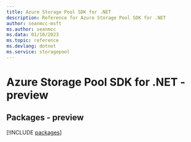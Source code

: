 ```yaml
---
title: Azure Storage Pool SDK for .NET
description: Reference for Azure Storage Pool SDK for .NET
author: seanmcc-msft
ms.author: seanmcc
ms.data: 01/10/2023
ms.topic: reference
ms.devlang: dotnet
ms.service: storagepool
---
```

# Azure Storage Pool SDK for .NET - preview
## Packages - preview
[!INCLUDE [packages](storage-pool-index.md)]